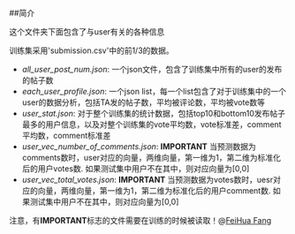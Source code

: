 ##简介

这个文件夹下面包含了与user有关的各种信息

训练集采用'submission.csv'中的前1/3的数据。

- *all_user_post_num.json*: 一个json文件，包含了训练集中所有的user的发布的帖子数
- *each_user_profile.json*: 一个json list，每一个list包含了对于训练集中的一个user的数据分析，包括TA发的帖子数，平均被评论数，平均被vote数等
- *user_stat.json*: 对于整个训练集的统计数据，包括top10和bottom10发布帖子最多的用户信息，以及对整个训练集的vote平均数，vote标准差，comment平均数，comment标准差
- *user_vec_number_of_comments.json*: **IMPORTANT** 当预测数据为comments数时，user对应的向量，两维向量，第一维为1，第二维为标准化后的用户votes数. 如果测试集中用户不在其中，则对应向量为[0,0]
- *user_vec_total_votes.json*: **IMPORTANT** 当预测数据为votes数时，uesr对应的向量，两维向量，第一维为1，第二维为标准化后的用户comment数. 如果测试集中用户不在其中，则对应向量为[0,0]

注意，有**IMPORTANT**标志的文件需要在训练的时候被读取！@[FeiHua Fang](https://github.com/feihuaya)